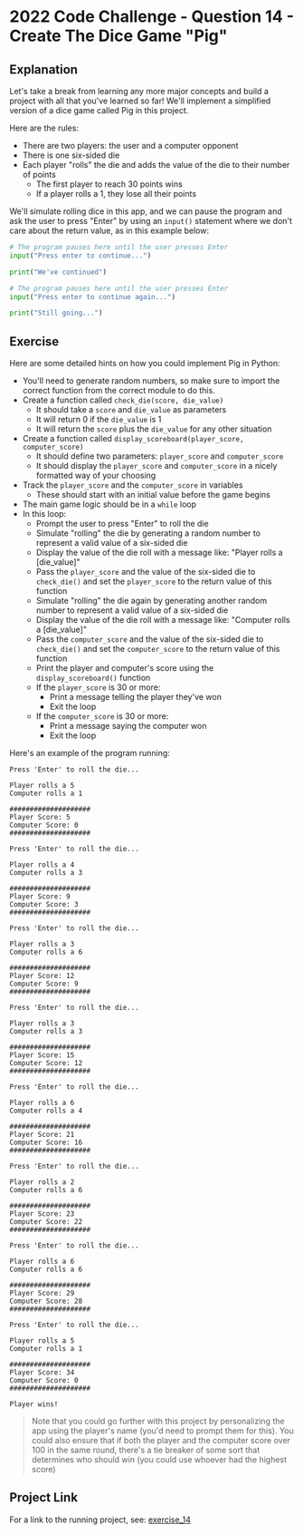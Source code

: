 # 2022 Code Challenge - Question 14 - Create The Dice Game "Pig"

## Explanation

Let's take a break from learning any more major concepts and build a project with all that
you've learned so far! We'll implement a simplified version of a dice game called Pig in this project. 

Here are the rules:
- There are two players: the user and a computer opponent
- There is one six-sided die 
- Each player "rolls" the die and adds the value of the die to their number of points
    - The first player to reach 30 points wins
    - If a player rolls a 1, they lose all their points

We'll simulate rolling dice in this app, and we can pause the program and ask the user to 
press "Enter" by using an `input()` statement where we don't care about the return value, as
in this example below:

```python
# The program pauses here until the user presses Enter
input("Press enter to continue...")

print("We've continued")

# The program pauses here until the user presses Enter 
input("Press enter to continue again...")

print("Still going...")
```

## Exercise

Here are some detailed hints on how you could implement Pig in Python:
- You'll need to generate random numbers, so make sure to import the correct function from the correct module to do this.
- Create a function called `check_die(score, die_value)`
    - It should take a `score` and `die_value` as parameters
    - It will return 0 if the `die_value` is 1
    - It will return the `score` plus the `die_value` for any other situation
- Create a function called `display_scoreboard(player_score, computer_score)`
    - It should define two parameters: `player_score` and `computer_score`
    - It should display the `player_score` and `computer_score` in a nicely formatted way of your choosing
- Track the `player_score` and the `computer_score` in variables
    - These should start with an initial value before the game begins
- The main game logic should be in a `while` loop
- In this loop:
    - Prompt the user to press "Enter" to roll the die
    - Simulate "rolling" the die by generating a random number to represent a valid value of a six-sided die
    - Display the value of the die roll with a message like: "Player rolls a [die_value]"
    - Pass the `player_score` and the value of the six-sided die to `check_die()` and set the `player_score` to the return value of this function 
    - Simulate "rolling" the die again by generating another random number to represent a valid value of a six-sided die
    - Display the value of the die roll with a message like: "Computer rolls a [die_value]"
    - Pass the `computer_score` and the value of the six-sided die to `check_die()` and set the `computer_score` to the return value of this function 
    - Print the player and computer's score using the `display_scoreboard()` function
    - If the `player_score` is 30 or more:
        - Print a message telling the player they've won
        - Exit the loop
    - If the `computer_score` is 30 or more:
        - Print a message saying the computer won
        - Exit the loop

Here's an example of the program running:

```text
Press 'Enter' to roll the die...

Player rolls a 5
Computer rolls a 1

####################
Player Score: 5
Computer Score: 0
####################

Press 'Enter' to roll the die...

Player rolls a 4
Computer rolls a 3

####################
Player Score: 9
Computer Score: 3
####################

Press 'Enter' to roll the die...

Player rolls a 3
Computer rolls a 6

####################
Player Score: 12
Computer Score: 9
####################

Press 'Enter' to roll the die...

Player rolls a 3
Computer rolls a 3

####################
Player Score: 15
Computer Score: 12
####################

Press 'Enter' to roll the die...

Player rolls a 6
Computer rolls a 4

####################
Player Score: 21
Computer Score: 16
####################

Press 'Enter' to roll the die...

Player rolls a 2
Computer rolls a 6

####################
Player Score: 23
Computer Score: 22
####################

Press 'Enter' to roll the die...

Player rolls a 6
Computer rolls a 6

####################
Player Score: 29
Computer Score: 28
####################

Press 'Enter' to roll the die...

Player rolls a 5
Computer rolls a 1

####################
Player Score: 34
Computer Score: 0
####################

Player wins!
```

> Note that you could go further with this project by personalizing the app using the player's name (you'd need to prompt them for this).
> You could also ensure that if both the player and the computer score over 100 in the same round, there's a tie breaker of some sort that determines who should win (you could use whoever had the highest score)


## Project Link

For a link to the running project, see: [exercise_14](https://projects.pty.cwhq-apps.com/?filename=/code-challenge-2022/exercise_14/main.py)
    